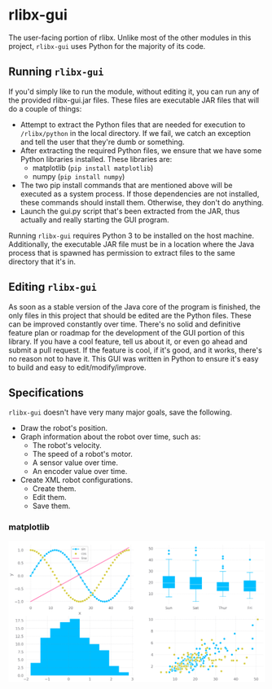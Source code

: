 # rlibx-gui
The user-facing portion of rlibx. Unlike most of the other modules in this
project, `rlibx-gui` uses Python for the majority of its code.

## Running `rlibx-gui`
If you'd simply like to run the module, without editing it, you can run any of
the provided rlibx-gui.jar files. These files are executable JAR files that
will do a couple of things:
- Attempt to extract the Python files that are needed for execution to
  `/rlibx/python` in the local directory. If we fail, we catch an exception
  and tell the user that they're dumb or something.
- After extracting the required Python files, we ensure that we have some
  Python libraries installed. These libraries are:
  - matplotlib (`pip install matplotlib`)
  - numpy (`pip install numpy`)
- The two pip install commands that are mentioned above will be executed as
  a system process. If those dependencies are not installed, these commands
  should install them. Otherwise, they don't do anything.
- Launch the gui.py script that's been extracted from the JAR, thus actually
  and really starting the GUI program.
  
Running `rlibx-gui` requires Python 3 to be installed on the host machine.
Additionally, the executable JAR file must be in a location where the Java
process that is spawned has permission to extract files to the same directory
that it's in.

## Editing `rlibx-gui`
As soon as a stable version of the Java core of the program is finished, the
only files in this project that should be edited are the Python files. These
can be improved constantly over time. There's no solid and definitive feature
plan or roadmap for the development of the GUI portion of this library. If
you have a cool feature, tell us about it, or even go ahead and submit a pull
request. If the feature is cool, if it's good, and it works, there's no reason
not to have it. This GUI was written in Python to ensure it's easy to build and
easy to edit/modify/improve.

## Specifications
`rlibx-gui` doesn't have very many major goals, save the following.
- Draw the robot's position.
- Graph information about the robot over time, such as:
  - The robot's velocity.
  - The speed of a robot's motor.
  - A sensor value over time.
  - An encoder value over time.
- Create XML robot configurations.
  - Create them.
  - Edit them.
  - Save them.
  
### matplotlib
![matplotlib example](img/matplotlib-1.png)